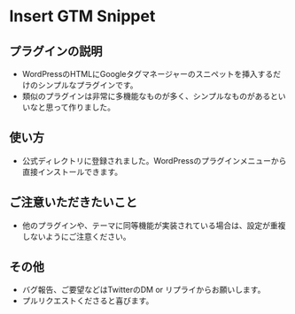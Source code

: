# Insert GTM Snippet

## プラグインの説明
- WordPressのHTMLにGoogleタグマネージャーのスニペットを挿入するだけのシンプルなプラグインです。
- 類似のプラグインは非常に多機能なものが多く、シンプルなものがあるといいなと思って作りました。

## 使い方
- 公式ディレクトリに登録されました。WordPressのプラグインメニューから直接インストールできます。

## ご注意いただきたいこと
- 他のプラグインや、テーマに同等機能が実装されている場合は、設定が重複しないようにご注意ください。

## その他 
- バグ報告、ご要望などはTwitterのDM or リプライからお願いします。
- プルリクエストくださると喜びます。
